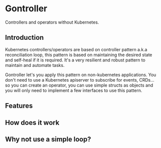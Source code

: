 # Gontroller

Controllers and operators without Kubernetes.

## Introduction

Kubernetes controllers/operators are based on controller pattern a.k.a reconciliation loop, this pattern is based on maintaining the desired state and self-heal if it is required. It's a very resilient and robust pattern to maintain and automate tasks.

Gontroller let's you apply this pattern on non-kubernetes applications. You don't need to use a Kubernetes apiserver to subscribe for events, CRDs... so you can create an operator, you can use simple structs as objects and you will only need to implement a few interfaces to use this pattern.

## Features

## How does it work

## Why not use a simple loop?
